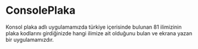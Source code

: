 # ConsolePlaka
Konsol plaka adlı uygulamamızda türkiye içerisinde bulunan 81 ilimizinin plaka kodlarını girdiğinizde hangi ilimize ait olduğunu bulan 
ve ekrana yazan bir uygulamamızdır.
